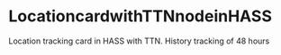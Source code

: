 # LocationcardwithTTNnodeinHASS
Location tracking card in HASS with TTN. History tracking of 48 hours
